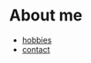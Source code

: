 <head>
  <link rel="shortcut icon" type="image/x-icon" href="favicon.ico">
</head>

# About me

- [hobbies](hobbies.md)
- [contact](contact.md)
